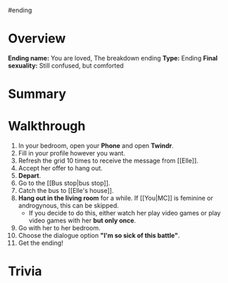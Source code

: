 #ending

# Overview
**Ending name:** You are loved, The breakdown ending
**Type:** Ending
**Final sexuality:** Still confused, but comforted



# Summary


# Walkthrough
1. In your bedroom, open your **Phone** and open **Twindr**.
2. Fill in your profile however you want.
3. Refresh the grid 10 times to receive the message from [[Elle]].
4. Accept her offer to hang out.
5. **Depart**.
6. Go to the [[Bus stop|bus stop]].
7. Catch the bus to [[Elle's house]].
8. **Hang out in the living room** for a while. If [[You|MC]] is feminine or androgynous, this can be skipped.
	- If you decide to do this, either watch her play video games or play video games with her **but only once**.
9. Go with her to her bedroom.
10. Choose the dialogue option **"I'm so sick of this battle"**.
11. Get the ending!

# Trivia